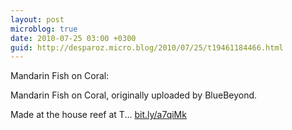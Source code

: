 ```yaml
---
layout: post
microblog: true
date: 2010-07-25 03:00 +0300
guid: http://desparoz.micro.blog/2010/07/25/t19461184466.html
---
```

Mandarin Fish on Coral: 

Mandarin Fish on Coral, originally uploaded by BlueBeyond.

Made at the house reef at T... [bit.ly/a7qiMk](http://bit.ly/a7qiMk)
